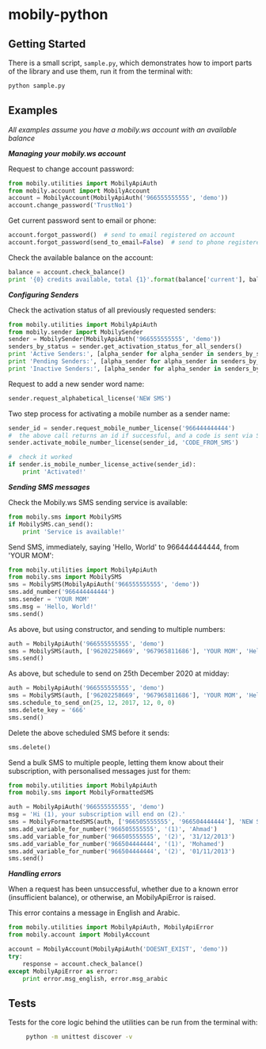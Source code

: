 # mobily-python

## Getting Started
There is a small script, `sample.py`, which demonstrates how to import parts of the library and use them,
run it from the terminal with:

```bash
python sample.py
```

## Examples
*All examples assume you have a mobily.ws account with an available balance*

**_Managing your mobily.ws account_**

Request to change account password:

```python
from mobily.utilities import MobilyApiAuth
from mobily.account import MobilyAccount
account = MobilyAccount(MobilyApiAuth('966555555555', 'demo'))
account.change_password('TrustNo1')
```

Get current password sent to email or phone:

```python
account.forgot_password()  # send to email registered on account
account.forgot_password(send_to_email=False)  # send to phone registered on account
```

Check the available balance on the account:

```python
balance = account.check_balance()
print '{0} credits available, total {1}'.format(balance['current'], balance['total'])
```


**_Configuring Senders_**

Check the activation status of all previously requested senders:

```python
from mobily.utilities import MobilyApiAuth
from mobily.sender import MobilySender
sender = MobilySender(MobilyApiAuth('966555555555', 'demo'))
senders_by_status = sender.get_activation_status_for_all_senders()
print 'Active Senders:', [alpha_sender for alpha_sender in senders_by_status['active']]
print 'Pending Senders:', [alpha_sender for alpha_sender in senders_by_status['pending']]
print 'Inactive Senders:', [alpha_sender for alpha_sender in senders_by_status['notActive']]
```

Request to add a new sender word name:

```python
sender.request_alphabetical_license('NEW SMS')
```

Two step process for activating a mobile number as a sender name:

```python
sender_id = sender.request_mobile_number_license('966444444444')
#  the above call returns an id if successful, and a code is sent via SMS to the number
sender.activate_mobile_number_license(sender_id, 'CODE_FROM_SMS')

#  check it worked
if sender.is_mobile_number_license_active(sender_id):
    print 'Activated!'
```


**_Sending SMS messages_**

Check the Mobily.ws SMS sending service is available:

```python
from mobily.sms import MobilySMS
if MobilySMS.can_send():
    print 'Service is available!'
```

Send SMS, immediately, saying 'Hello, World' to 966444444444, from 'YOUR MOM':

```python
from mobily.utilities import MobilyApiAuth
from mobily.sms import MobilySMS
sms = MobilySMS(MobilyApiAuth('966555555555', 'demo'))
sms.add_number('966444444444')
sms.sender = 'YOUR MOM'
sms.msg = 'Hello, World!'
sms.send()
```

As above, but using constructor, and sending to multiple numbers:

```python
auth = MobilyApiAuth('966555555555', 'demo')
sms = MobilySMS(auth, ['96202258669', '967965811686'], 'YOUR MOM', 'Hello, World!')
sms.send()
```

As above, but schedule to send on 25th December 2020 at midday:

```python
auth = MobilyApiAuth('966555555555', 'demo')
sms = MobilySMS(auth, ['96202258669', '967965811686'], 'YOUR MOM', 'Hello, World!')
sms.schedule_to_send_on(25, 12, 2017, 12, 0, 0)
sms.delete_key = '666'
sms.send()
```

Delete the above scheduled SMS before it sends:

```python
sms.delete()
```

Send a bulk SMS to multiple people, letting them know about their subscription, with personalised messages just for them:

```python
from mobily.utilities import MobilyApiAuth
from mobily.sms import MobilyFormattedSMS

auth = MobilyApiAuth('966555555555', 'demo')
msg = 'Hi (1), your subscription will end on (2).'
sms = MobilyFormattedSMS(auth, ['966505555555', '966504444444'], 'NEW SMS', msg)
sms.add_variable_for_number('966505555555', '(1)', 'Ahmad')
sms.add_variable_for_number('966505555555', '(2)', '31/12/2013')
sms.add_variable_for_number('966504444444', '(1)', 'Mohamed')
sms.add_variable_for_number('966504444444', '(2)', '01/11/2013')
sms.send()
```


**_Handling errors_**

When a request has been unsuccessful, whether due to a known error (insufficient balance), or otherwise, an MobilyApiError is raised.

This error contains a message in English and Arabic.

```python
from mobily.utilities import MobilyApiAuth, MobilyApiError
from mobily.account import MobilyAccount

account = MobilyAccount(MobilyApiAuth('DOESNT_EXIST', 'demo'))
try:
    response = account.check_balance()
except MobilyApiError as error:
    print error.msg_english, error.msg_arabic
```


## Tests
Tests for the core logic behind the utilities can be run from the terminal with:
```bash
     python -m unittest discover -v
```